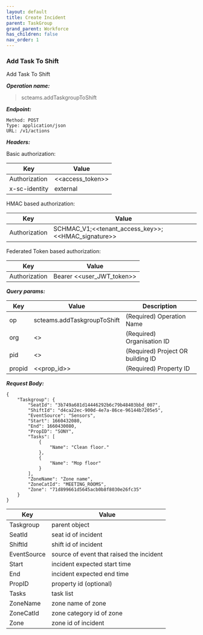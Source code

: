 ```yaml
---
layout: default
title: Create Incident
parent: TaskGroup
grand_parent: Workforce
has_children: false
nav_order: 1
---
```



### Add Task To Shift

Add Task To Shift

***Operation name:***

> scteams.addTaskgroupToShift

***Endpoint:***

```
Method: POST
Type: application/json
URL: /v1/actions
```

***Headers:***

Basic authorization:

|Key|Value|
|---|---|
|Authorization|<<access_token>>|
|x-sc-identity|external|

HMAC based authorization:

|Key|Value|
|---|---|
|Authorization|SCHMAC_V1;<<tenant_access_key>>;<<HMAC_signature>>|

Federated Token based authorization:

|Key|Value|
|---|---|
|Authorization|Bearer <<user_JWT_token>>|

***Query params:***

| Key | Value | Description |
| --- | ------|-------------|
| op | scteams.addTaskgroupToShift | (Required) Operation Name |
| org | <<org>> | (Required) Organisation ID |
| pid | <<pid>> | (Required) Project OR building ID |
| propid | <<prop_id>> | (Required) Property ID |


***Request Body:***

```
{
    "Taskgroup": {
        "SeatId": "3b749a681d14446292b6c79b48403bbd_007",
        "ShiftId": "d4ca22ec-900d-4e7a-86ce-96144b7205e5",
        "EventSource": "Sensors",
        "Start": 1660432080,
        "End": 1660430080,
        "PropID": "SONY",
        "Tasks": [
            {
                "Name": "Clean floor."
            },
            {
                "Name": "Mop floor"
            }
        ],
        "ZoneName": "Zone name",
        "ZoneCatId": "MEETING_ROOMS",
        "Zone": "71d899661d5645acb0b8f8030e26fc35"
    }
}
```

|Key|Value|
|---|---|
|Taskgroup|parent object|
|SeatId|seat id of incident|
|ShiftId| shift id of incident|
|EventSource|source of event that raised the incident|
|Start| incident expected start time|
|End|incident expected end time|
|PropID|property id (optional)|
|Tasks|task list|
|ZoneName|zone name of zone|
|ZoneCatId|zone category id of zone|
|Zone|zone id of incident|